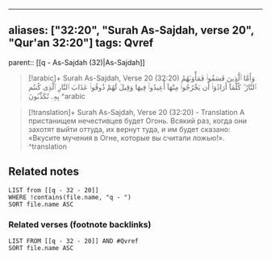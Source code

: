 
---
aliases: ["32:20", "Surah As-Sajdah, verse 20", "Qur'an 32:20"]
tags: Qvref
---

parent:: [[q - As-Sajdah (32)|As-Sajdah]]

> [!arabic]+ Surah As-Sajdah, Verse 20 (32:20)
> <span class="quran-arabic">وَأَمَّا ٱلَّذِينَ فَسَقُوا۟ فَمَأْوَىٰهُمُ ٱلنَّارُ ۖ كُلَّمَآ أَرَادُوٓا۟ أَن يَخْرُجُوا۟ مِنْهَآ أُعِيدُوا۟ فِيهَا وَقِيلَ لَهُمْ ذُوقُوا۟ عَذَابَ ٱلنَّارِ ٱلَّذِى كُنتُم بِهِۦ تُكَذِّبُونَ</span>
^arabic

> [!translation]+ Surah As-Sajdah, Verse 20 (32:20) - Translation
> А пристанищем нечестивцев будет Огонь. Всякий раз, когда они захотят выйти оттуда, их вернут туда, и им будет сказано: «Вкусите мучения в Огне, которые вы считали ложью!».
^translation



## Related notes
```dataview
LIST from [[q - 32 - 20]]
WHERE !contains(file.name, "q - ")
SORT file.name ASC
```

### Related verses (footnote backlinks)
```dataview
LIST FROM [[q - 32 - 20]] AND #Qvref
SORT file.name ASC
```

